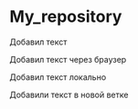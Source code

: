 # My_repository

Добавил текст

Добавил текст через браузер

Добавил текст локально

Добавили текст в новой ветке
